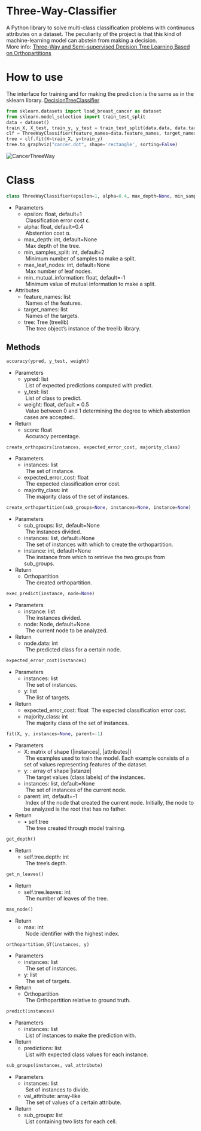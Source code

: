 # Three-Way-Classifier
A Python library to solve multi-class classification problems with continuous attributes on a dataset. The peculiarity of the project is that this kind of machine-learning model can abstein from making a decision.
<br />
More info: [Three-Way and Semi-supervised Decision Tree Learning Based on Orthopartitions](https://link.springer.com/chapter/10.1007/978-3-319-91476-3_61) <br>


# How to use
The interface for training and for making the prediction is the same as in the sklearn library. [DecisionTreeClassifier](https://scikit-learn.org/stable/modules/generated/sklearn.tree.DecisionTreeClassifier.html#)
```python
from sklearn.datasets import load_breast_cancer as dataset
from sklearn.model_selection import train_test_split
data = dataset()
train_X, X_test, train_y, y_test = train_test_split(data.data, data.target, random_state=1)
clf = ThreeWayClassifier(feature_names=data.feature_names, target_names=data.target_names, max_depth=3, alpha=0.3)
tree = clf.fit(X=train_X, y=train_y)
tree.to_graphviz("cancer.dot", shape='rectangle', sorting=False)
```
![CancerThreeWay](https://github.com/AndreaLandri/Three-Way/assets/70241844/6561240d-27fa-4c92-b6ca-3a759cae1e22)
# Class
```python
class ThreeWayClassifier(epsilon=1, alpha=0.4, max_depth=None, min_samples_split=2, max_leaf_nodes=None, min_mutual_information=-1)
```
- Parameters
  -	epsilon: float, default=1 <br>
  &nbsp;Classification error cost ϵ.
  -	alpha: float, default=0.4 <br>
  &nbsp;Abstention cost α.
  -	max_depth: int, default=None <br>
  &nbsp;Max depth of the tree. 
  -	min_samples_split: int, default=2 <br>
  &nbsp;Minimum number of samples to make a split.
  - max_leaf_nodes: int, default=None <br>
  &nbsp;Max number of leaf nodes. 
  -	min_mutual_information: float, default=-1 <br>
  &nbsp;Minimum value of mutual information to make a split.
- Attributes
  - feature_names: list <br>
  &nbsp;Names of the features.
  - target_names: list <br>
  &nbsp;Names of the targets.
  - tree: Tree (treelib) <br>
  &nbsp;The tree object’s instance of the treelib library.

## Methods 
```python
accuracy(ypred, y_test, weight)
```
- Parameters
  -	ypred: list <br>
  &nbsp;List of expected predictions computed with predict.
  -	y_test: list <br>
  &nbsp;List of class to predict.
  -	weight: float, default = 0.5 <br>
  &nbsp;Value between 0 and 1 determining the degree to which abstention cases are accepted.. 
- Return
  - score: float <br>
  &nbsp;Accuracy percentage.

```python
create_orthopairs(instances, expected_error_cost, majority_class)
```
- Parameters
  -	instances: list <br>
  &nbsp;The set of instance.
  -	expected_error_cost: float <br>
  &nbsp;The expected classification error cost.
  -	majority_class: int <br>
  &nbsp;The majority class of the set of instances. 

```python
create_orthopartition(sub_groups=None, instances=None, instance=None)
```
- Parameters
  -	sub_groups: list, default=None <br>
  &nbsp;The instances divided.
  -	instances: list, default=None <br>
  &nbsp;The set of instances with which to create the orthopartition.
  -	instance: int, default=None <br>
  &nbsp;The instance from which to retrieve the two groups from sub_groups.
- Return
  - Orthopartition <br>
  &nbsp;The created orthopartition.

```python
exec_predict(instance, node=None)
```
- Parameters
  -	instance: list <br>
  &nbsp;The instances divided.
  -	node: Node, default=None <br>
  &nbsp;The current node to be analyzed.
- Return
  - node.data: int <br>
  &nbsp;The predicted class for a certain node.

```python
expected_error_cost(instances)
```
- Parameters
  -	instances: list <br>
  &nbsp;The set of instances.
  -	y: list <br>
  &nbsp;The list of targets.
- Return
  - expected_error_cost: float
  &nbsp;The expected classification error cost.
  - majority_class: int <br>
  &nbsp;The majority class of the set of instances.

```python
fit(X, y, instances=None, parent=-1)
```
- Parameters
  -	X: matrix of shape (|instances|, |attributes|) <br>
  &nbsp;The examples used to train the model. Each example consists of a set of values representing features of the dataset.
  -	y: : array of shape |istanze| <br>
  &nbsp;The target values (class labels) of the instances.
  - instances: list, default=None <br>
  &nbsp;The set of instances of the current node.
  - parent: int, default=-1 <br>
  &nbsp;Index of the node that created the current node. Initially, the node to be analyzed is the root that has no father.
- Return
  - •	self.tree <br>
  &nbsp;The tree created through model training.

```python
get_depth()
```
- Return
  -	self.tree.depth: int <br>
  &nbsp;The tree’s depth.

```python
get_n_leaves()
```
- Return
  -	self.tree.leaves: int <br>
  &nbsp;The number of leaves of the tree.

```python
max_node()
```
- Return
  -	max: int <br>
  &nbsp;Node identifier with the highest index.

```python
orthopartition_GT(instances, y)
```
- Parameters
  -	instances: list <br>
  &nbsp;The set of instances.
  -	y: list <br>
  &nbsp;The set of targets.
- Return
  - Orthopartition <br>
  &nbsp;The Orthopartition relative to ground truth.

```python
predict(instances)
```
- Parameters
  -	instances: list <br>
  &nbsp;List of instances to make the prediction with.
- Return
  - predictions: list <br>
  &nbsp;List with expected class values for each instance.

```python
sub_groups(instances, val_attribute)
```
- Parameters
  -	instances: list <br>
  &nbsp;Set of instances to divide.
  -	val_attribute: array-like <br>
  &nbsp;The set of values of a certain attribute.
- Return
  - sub_groups: list <br>
  &nbsp;List containing two lists for each cell.



